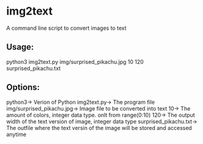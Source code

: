 # img2text
A command line script to convert images to text 

## Usage:
python3 img2text.py img/surprised_pikachu.jpg 10 120 surprised_pikachu.txt

## Options:
python3-> Verion of Python
img2text.py-> The program file
img/surprised_pikachu.jpg-> Image file to be converted into text
10-> The amount of colors, integer data type. onlt from range(0:10)
120-> The output width of the text version of image, integer data type
surprised_pikachu.txt-> The outfile where the text versin of the image will be stored and accessed anytime

